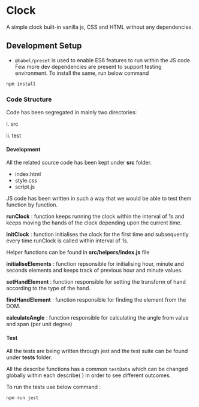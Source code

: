 # Clock

A simple clock built-in vanilla js, CSS and HTML without any dependencies.

## Development Setup

- `@babel/preset` is used to enable ES6 features to run within the JS code. Few more dev dependencies are present to support testing environment.  To install the same, run below command

```bash
npm install
```

### Code Structure

Code has been segregated in mainly two directories: 

i. src

ii. test

#### Development

All the related source code has been kept under **src** folder.

- index.html
- style.css
- script.js

JS code has been written in such a way that we would be able to test them function by function.

**runClock** : function keeps running the clock within the interval of 1s and keeps moving the hands of the clock depending upon the current time.

**initClock** : function initialises the clock for the first time and subsequently every time runClock is called within interval of 1s.

Helper functions can be found in **src/helpers/index.js** file

**initialiseElements** : function repsonsible for initialising hour, minute and seconds elements and keeps track of previous hour and minute values.

**setHandElement** : function responsible for setting the transform of hand according to the type of the hand.

**findHandElement** : function responsible for finding the element from the DOM.

**calculateAngle** : function responsible for calculating the angle from value and span (per unit degree) 

#### Test

All the tests are being written through jest and the test suite can be found under **tests** folder.

All the describe functions has a common `testData` which can be changed globally within each describe( ) in order to see different outcomes.

To run the tests use below command :

```bash
npm run jest
```
